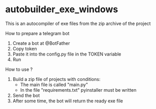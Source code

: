 # autobuilder_exe_windows
This is an autocompiler of exe files from the zip archive of the project

How to prepare a telegram bot
1. Create a bot at @BotFather
2. Copy token
3. Paste it into the config.py file in the TOKEN variable
4. Run

How to use ?
1. Build a zip file of projects with conditions:
    - The main file is called "main.py"
    - In the file "requirements.txt" pyinstaller must be written
2. Send the bot
3. After some time, the bot will return the ready exe file